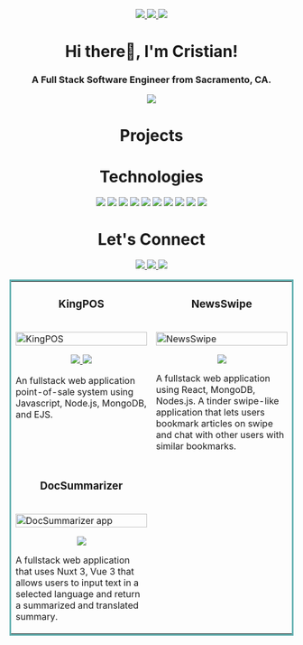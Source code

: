 <p align="center">
  <a href="PORTFOLIO SITE" target="_blank">
    <img src="https://img.shields.io/static/v1?label=|&message=WEBSITE&color=23555f&style=plastic&logo=react&logo-color=white"/>
  </a>
  <a href="https://www.linkedin.com/in/cristianm2" target="_blank">
    <img src="https://img.shields.io/static/v1?label=|&message=LINKEDIN&color=cdf998&style=plastic&logo=linkedin&logo-color=white"/>
  </a>
  <a href="https://angel.co/u/cristian-medina-5" target="_blank">
      <img src="https://img.shields.io/static/v1?label=|&message=ANGEL-LIST&color=cdf998&style=plastic&logo=angellist&logo-color=white"/>
  </a>
</p>

 <h1 align="center">Hi there👋, I'm Cristian!</h1>
<h3 align="center">A Full Stack Software Engineer from Sacramento, CA.</h3>

<p align="center">
</p>

<div align="center">
  <img src="https://github-readme-streak-stats.herokuapp.com/?user=medinacr&theme=github-dark&hide_border=true">
</div>

<h1 align="center">Projects</h1>
<table bordercolor="#66b2b2">
  
  
  <tr>
      <td width="50%" valign="top">
      <h3 align="center">KingPOS</h3>
        <br />
        <a target="_blank" href="https://web-production-c27d.up.railway.app/login">
            <img src="https://github.com/medinacr/cristianmedina/blob/main/Assets/KingPOS.gif" width="100%" alt="KingPOS"/>
        </a>
        <br />
        <p align="center">
          
  <a href="https://github.com/medinacr/POS" target="_blank">
    <img src="https://img.shields.io/static/v1?label=|&message=REPO&color=23555f&style=plastic&logo=github&logo-color=white"/>
  </a>  
  <a href="https://github.com/medinacr/POS" target="_blank">
    <img src="https://img.shields.io/static/v1?label=|&message=WEBSITE&color=cdf998&style=plastic&logo=wordpress&logo-color=white"/>
  </a>
      </p>
        <p>An fullstack web application point-of-sale system using Javascript, Node.js, MongoDB, and EJS.</p>
    </td>
    <td width="50%" valign="top">
      <h3 align="center">NewsSwipe</h3>
      <br />
        <a target="_blank" href="https://github.com/medinacr/news-swipe">
          <img src="https://github.com/medinacr/cristianmedina/blob/main/Assets/news-swipe.gif" width="100%" alt="NewsSwipe"/>
        </a>
      <br />
        <p align="center">
  <a href="https://github.com/medinacr/news-swipe" target="_blank">
    <img src="https://img.shields.io/static/v1?label=|&message=REPO&color=23555f&style=plastic&logo=github&logo-color=white"/>
  </a>
<!--   <a href="" target="_blank">
    <img src="https://img.shields.io/static/v1?label=|&message=WEBSITE&color=cdf998&style=plastic&logo=wordpress&logo-color=white"/>
  </a> -->
      </p>
        <p>A fullstack web application using React, MongoDB, Nodes.js. A tinder swipe-like application that lets users bookmark articles on swipe and chat with other users with similar bookmarks.</p>
    </td>

  </tr>
  <tr>
    <td width="50%" valign="top">
      <h3 align="center">DocSummarizer</h3>
        <br />
        <a target="_blank" href="https://github.com/medinacr/DocSummarize">
          <img src="https://github.com/medinacr/cristianmedina/blob/main/Assets/DocSummarize.gif" width="100%" alt="DocSummarizer app"/>
        </a>
        <br />
        <p align="center">
          
  <a href="https://github.com/medinacr/DocSummarize" target="_blank">
    <img src="https://img.shields.io/static/v1?label=|&message=REPO&color=23555f&style=plastic&logo=github&logo-color=white"/>
  </a>
<!--   <a href="LINK TO WEBSITE" target="_blank">
    <img src="https://img.shields.io/static/v1?label=|&message=WEBSITE&color=cdf998&style=plastic&logo=wordpress&logo-color=white"/>
  </a> -->
      </p>
        <p>A fullstack web application that uses Nuxt 3, Vue 3 that allows users to input text in a selected language and return a summarized and translated summary.</p>
    </td>
<!--     <td width="50%" valign="top">
      <h3 align="center">TITLE OF APP</h3>
        <br />
        <a target="_blank" href="LINK TO APP">
          <img src="LINK TO GIF OF APP" width="100%" alt="app homepage"/>
        </a>
        <br />
        <p align="center">
          
  <a href="LINK TO REPO" target="_blank">
    <img src="https://img.shields.io/static/v1?label=|&message=REPO&color=23555f&style=plastic&logo=github&logo-color=white"/>
  </a>
  <a href="LINK TO APP" target="_blank">
    <img src="https://img.shields.io/static/v1?label=|&message=WEBSITE&color=cdf998&style=plastic&logo=wordpress&logo-color=white"/>
  </a>
      </p>
        <p>Description</p>
    </td>
  </tr>
</table> -->


<h1 align="center">Technologies</h1>


<p align="center">
    <img src="https://img.shields.io/badge/HTML-239120?style=for-the-badge&logo=html5&logoColor=white"/>
    <img src="	https://img.shields.io/badge/CSS-239120?&style=for-the-badge&logo=css3&logoColor=white"/>
    <img src="https://img.shields.io/badge/Node.js-43853D?style=for-the-badge&logo=node.js&logoColor=white"/>
    <img src="https://img.shields.io/badge/React-20232A?style=for-the-badge&logo=react&logoColor=61DAFB"/>
    <img src="https://img.shields.io/badge/Express.js-404D59?style=for-the-badge"/>
      <img src="https://img.shields.io/badge/JavaScript-F7DF1E?style=for-the-badge&logo=javascript&logoColor=black"/>
    <img src="https://img.shields.io/badge/MongoDB-4EA94B?style=for-the-badge&logo=mongodb&logoColor=white"/>
    <img src="https://img.shields.io/badge/GitHub-100000?style=for-the-badge&logo=github&logoColor=white"/>
    <img src="https://img.shields.io/badge/Tailwind_CSS-38B2AC?style=for-the-badge&logo=tailwind-css&logoColor=white"/>
     <img src="https://img.shields.io/badge/Vue.js-35495E?style=for-the-badge&logo=vue.js&logoColor=4FC08D"/>


<h1 align="center">Let's Connect</h1>



<p align="center">
  <a href="PORTFOLIO WEBSITE" target="_blank">
    <img src="https://img.shields.io/static/v1?label=|&message=WEBSITE&color=23555f&style=plastic&logo=react&logo-color=white"/>
  </a>
  <a href="https://www.linkedin.com/in/cristianm2" target="_blank">
    <img src="https://img.shields.io/static/v1?label=|&message=LINKED-IN&color=cdf998&style=plastic&logo=linkedin&logo-color=white"/>
  </a>
  <a href="https://angel.co/u/cristian-medina-5" target="_blank">
      <img src="https://img.shields.io/static/v1?label=|&message=ANGEL-LIST&color=cdf998&style=plastic&logo=angellist&logo-color=white"/>
  </a>
</p>
